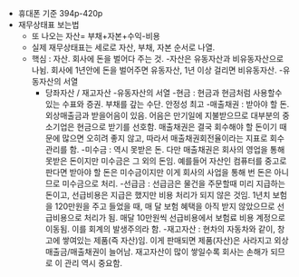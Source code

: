 - 휴대폰 기준 394p-420p
- 재무상태표 보는법
  - 또 나오는 자산= 부채+자본+수익-비용
  - 실제 재무상태표는 세로로 자산, 부채, 자본 순서로 나열.
  - 핵심 : 자산. 회사에 돈을 벌어다 주는 것. 
    -자산은 유동자산과 비유동자산으로 나뉨. 회사에 1년안에 돈을 벌어주면 유동자산, 1년 이상 걸리면 비유동자산.
  -유동자산의 서열
    - 당좌자산 / 재고자산
      -유동자산의 서열
      -현금 : 현금과 현금처럼 사용할수 있는 수표와 증권. 부채를 갚는 수단. 안정성 최고
      -매출채권 : 받아야 할 돈. 외상매출금과 받을어음이 있음. 어음은 만기일에 지불받으므로 대부분의 중소기업은 현금으로 받기를 선호함. 매출채권은 결국 회수해야 할 돈이기 때문에 많으면 오히려 좋지 않고, 따라서 매출채권회전율이라는 지표로 회수 관리를 함. 
      -미수금 : 역시 못받은 돈. 다만 매출채권은 회사의 영업을 통해 못받은 돈이지만 미수금은 그 외의 돈임. 예를들어 자산인 컴퓨터를 중고로 판다면 받아야 할 돈은 미수금이지만 이게 회사의 사업을 통해 번 돈은 아니므로 미수금으로 처리. 
      -선급금 : 선급금은 물건을 주문할때 미리 지급하는 돈이고, 선급비용은 지급은 했지만 비용 처리가 되지 않은 것임. 1년치 보험을 120만원을 주고 들었을 때, 매 달 보험 혜택을 아직 받지 않았으므로 선급비용으로 처리가 됨. 매달 10만원씩 선급비용에서 보험료 비용 계정으로 이동됨. 이를 회계의 발생주의라 함. 
      -재고자산 : 현차의 자동차와 같이, 창고에 쌓여있는 제품(즉 자산)임. 이게 판매되면 제품(자산)은 사라지고 외상매출금/매출채권이 늘어남. 재고자산이 많이 쌓일수록 회사는 손해가 되므로 이 관리 역시 중요함. 
